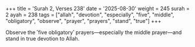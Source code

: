 +++
title = 'Surah 2, Verses 238'
date = '2025-08-30'
weight = 245
surah = 2
ayah = 238
tags = ["allah", "devotion", "especially", "five", "middle", "obligatory", "observe", "prayer", "prayers", "stand", "true"]
+++

Observe the ˹five obligatory˺ prayers—especially the middle prayer—and stand in true devotion to Allah.
